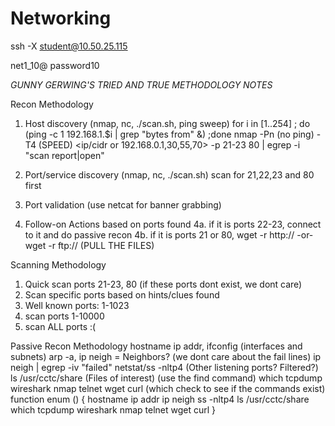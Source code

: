 # Networking

ssh -X student@10.50.25.115

net1_10@
password10

*GUNNY GERWING'S TRIED AND TRUE METHODOLOGY NOTES*

Recon Methodology
1. Host discovery (nmap, nc, ./scan.sh, ping sweep)
for i in [1..254] ; do (ping -c 1 192.168.1.$i | grep "bytes from" &) ;done
nmap -Pn (no ping) -T4 (SPEED) <ip/cidr or 192.168.0.1,30,55,70> -p 21-23 80 | egrep -i "scan report|open"

2. Port/service discovery (nmap, nc, ./scan.sh)
scan for 21,22,23 and 80 first

3. Port validation (use netcat for banner grabbing)

4. Follow-on Actions based on ports found
4a. if it is ports 22-23, connect to it and do passive recon
4b. if it is ports 21 or 80, wget -r http://<ip> -or- wget -r ftp://<ip> (PULL THE FILES)

Scanning Methodology
1. Quick scan ports 21-23, 80 (if these ports dont exist, we dont care)
2. Scan specific ports based on hints/clues found
3. Well known ports: 1-1023
4. scan ports 1-10000
5. scan ALL ports :(

Passive Recon Methodology
hostname
ip addr, ifconfig (interfaces and subnets)
arp -a, ip neigh = Neighbors? (we dont care about the fail lines) ip neigh | egrep -iv "failed"
netstat/ss -nltp4 (Other listening ports? Filtered?)
ls /usr/cctc/share (Files of interest) (use the find command)
which tcpdump wireshark nmap telnet wget curl (which <command> check to see if the commands exist)
function enum () {
	hostname
	ip addr
	ip neigh
	ss -nltp4
	ls /usr/cctc/share
	which tcpdump wireshark nmap telnet wget curl
}
	
